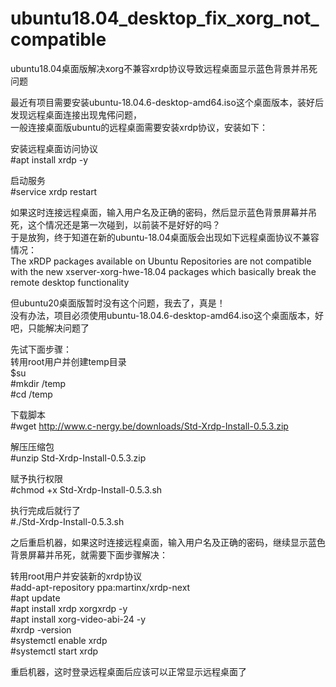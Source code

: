 # ubuntu18.04_desktop_fix_xorg_not_compatible  
ubuntu18.04桌面版解决xorg不兼容xrdp协议导致远程桌面显示蓝色背景并吊死问题  
   
最近有项目需要安装ubuntu-18.04.6-desktop-amd64.iso这个桌面版本，装好后发现远程桌面连接出现鬼伄问题，  
一般连接桌面版ubuntu的远程桌面需要安装xrdp协议，安装如下：  
  
安装远程桌面访问协议   
#apt install xrdp -y  
  
启动服务  
#service xrdp restart  
  
如果这时连接远程桌面，输入用户名及正确的密码，然后显示蓝色背景屏幕并吊死，这个情况还是第一次碰到，以前装不是好好的吗？  
于是放狗，终于知道在新的ubuntu-18.04桌面版会出现如下远程桌面协议不兼容情况：  
The xRDP packages available on Ubuntu Repositories are not compatible with the new xserver-xorg-hwe-18.04 packages 
which basically break the remote desktop functionality  
  
但ubuntu20桌面版暂时没有这个问题，我去了，真是！  
没有办法，项目必须使用ubuntu-18.04.6-desktop-amd64.iso这个桌面版本，好吧，只能解决问题了  
  
先试下面步骤：  
转用root用户并创建temp目录  
$su  
#mkdir /temp  
#cd /temp  
  
下载脚本  
#wget http://www.c-nergy.be/downloads/Std-Xrdp-Install-0.5.3.zip  
  
解压压缩包  
#unzip Std-Xrdp-Install-0.5.3.zip  
  
赋予执行权限  
#chmod +x Std-Xrdp-Install-0.5.3.sh  
  
执行完成后就行了  
#./Std-Xrdp-Install-0.5.3.sh  
  
之后重启机器，如果这时连接远程桌面，输入用户名及正确的密码，继续显示蓝色背景屏幕并吊死，就需要下面步骤解决：  
  
转用root用户并安装新的xrdp协议  
#add-apt-repository ppa:martinx/xrdp-next  
#apt update  
#apt install xrdp xorgxrdp -y  
#apt install xorg-video-abi-24 -y  
#xrdp -version  
#systemctl enable xrdp  
#systemctl start xrdp  
  
重启机器，这时登录远程桌面后应该可以正常显示远程桌面了  
  



